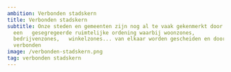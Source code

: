 ```yaml
---
ambition: Verbonden stadskern
title: Verbonden stadskern
subtitle: Onze steden en gemeenten zijn nog al te vaak gekenmerkt door
  een   gesegregeerde ruimtelijke ordening waarbij woonzones,
  bedrijvenzones,   winkelzones... van elkaar worden gescheiden en door de auto
  verbonden
image: /verbonden-stadskern.png
tag: verbonden stadskern
---
```


